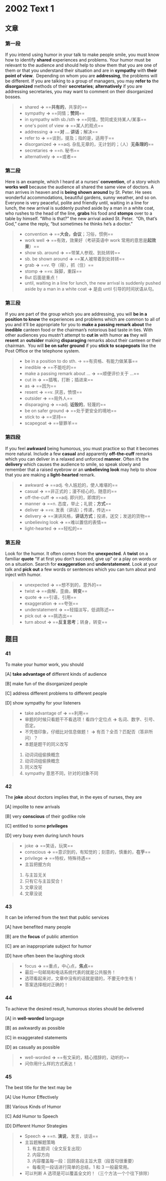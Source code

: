 # 2002 Text 1

## 文章

### 第一段

If you intend using humor in your talk to make people smile, you must know how to identify **shared** experiences and problems. Your humor must be relevant to the audience and should help to show them that you are one of them or that you understand their situation and are in **sympathy** with **their point of view**.  Depending on whom you are **addressing**, the problems will be different. If you are talking to a group of managers, you may **refer to** the **disorganized** methods of their **secretaries**; **alternatively** if you are addressing secretaries, you may want to comment on their disorganized bosses.

> - shared **→** ==**共有的**，共享的==
> - sympathy  **→** ==同情；**赞同**==
> - in sympathy with sb./sth **→** ==同情，赞同或支持某人/某事==
> - one's point of view **→** ==某人的观点==
> - addressing **→** ==**对 ... 讲话**；解决==
> - refer to **→** ==谈到，提及；指的是，适用于==
> - disorganized **→** ==adj. 杂乱无章的，无计划的；（人）**无条理的**==
> - secretaries **→** ==n. 秘书==
> - alternatively **→** ==或者==

### 第二段

Here is an example, which I heard at a nurses’ **convention**, of a story which **works well** because the audience all shared the same view of doctors. A man arrives in heaven and is **being shown around** by St. Peter. He sees wonderful accommodations, beautiful gardens, sunny weather, and so on. Everyone is very peaceful, polite and friendly until, waiting in a line for lunch, the new arrival is suddenly pushed aside by a man in a white coat, who rushes to the head of the line, **grabs** his food and **stomps** over to a table by himself. “Who is that?” the new arrival asked St. Peter.  “Oh, that’s God,” came the reply, “but sometimes he thinks he’s a doctor.”

> - convention **→** ==**大会，会议**；习俗，惯例==
> - work well **→** ==有效，效果好（考研英语中 work 常用的意思是**起效果**）==
> - show sb. around **→** ==带某人参观、到处转转==
> - sb. be shown around **→** ==某人被带着到处转转==
> - grab **→** ==v. 夺（得），抓（住）==
> - stomp **→** ==v. 跺脚，重踩==
> - But 后面是重点！
> - until, waiting in a line for lunch, the new arrival is suddenly pushed aside by a man in a white coat **→** 是由 until 引导的时间状语从句。

### 第三段

If you are part of the group which you are addressing, you will **be in a position to know** the experiences and problems which are common to all of you and it’ll be appropriate for you to **make a passing remark about** the **inedible** canteen food or the chairman’s notorious bad taste in ties. With other audiences you mustn’t attempt to **cut in** with humor **as** they will **resent** an **outsider** making **disparaging** remarks about their canteen or their chairman.  You will **be on safer ground** if you **stick to** **scapegoats** like the Post Office or the telephone system.

> - be in a position to do sth. → ==有资格、有能力做某事==
> - inedible **→** ==不能吃的==
> - make a passing remark about ...  **→** ==顺便评价关于 ...== 
> - cut in **→** ==插嘴，打断；插进来==
> - as **→** ==因为==
> - resent **→** ==v. 厌恶，愤恨==
> - outsider **→** ==局外人==
> - disparaging **→** ==adj. **诋毁的**，轻蔑的==
> - be on safer ground **→** ==处于更安全的境地==
> - stick to **→** ==坚持==
> - scapegoat **→** ==替罪羊==

### 第四段

If you feel **awkward** being humorous, you must practice so that it becomes more natural. Include a few **casual** and apparently **off-the-cuff** remarks which you can deliver in a relaxed and unforced **manner**. Often it’s the **delivery** which causes the audience to smile, so speak slowly and remember that a raised eyebrow or an **unbelieving look** may help to show that you are making a **light-hearted** remark.

> - awkward **→** ==adj. 令人尴尬的，使人难堪的==
> - casual **→** ==非正式的；漫不经心的，随意的==
> - off-the-cuff **→** ==adj. 即兴的，即席的==
> - manner **→** ==n. 态度，举止；礼貌；**方式**==
> - deliver **→** ==v. 发表（讲话）；传递，传达==
> - delivery **→** ==演讲风格，**讲话方式**；投递，送交；发送的货物==
> - unbelieving look **→** ==难以置信的表情==
> - light-hearted **→** ==轻松的==

### 第五段

Look for the humor. It often comes from the **unexpected**. A **twist** on a familiar **quote** “If at first you don’t succeed, give up” or a play on words or on a situation. Search for **exaggeration** and **understatement**. Look at your talk and **pick out** a few words or sentences which you can turn about and inject with humor.

> - unexpected **→** ==想不到的，意外的==
> - twist **→** ==曲解，歪曲，**转变**==
> - quote **→** ==引语，引用==
> - exaggeration **→** ==夸张==
> - understatement **→** ==轻描淡写，低调陈述==
> - pick out **→** ==挑选出==
> - turn about **→** ==**反复思考**；转身，转变==

## 题目

### 41

To make your humor work, you should

[A] **take advantage of** different kinds of audience

[B] make fun of the disorganized people

[C] address different problems to different people 

[D] show sympathy for your listeners

> - take advantage of **→** ==利用==
> - 审题的时候只看题干不看选项！看四个定位点 **→** 名词、数字、引号、否定。
> - 不凭借印象，仔细比对信息做题！ **→** 有否？全否？匹配否（答非所问）？
> - 本题是题干的同义改写
> 1. 动词词组偷换概念
> 2. 动词词组偷换概念
> 3. 同义改写
> 4. sympathy 意思不同，针对的对象不同

### 42

The **joke** about doctors implies that, in the eyes of nurses, they are

[A] impolite to new arrivals

[B] very **conscious** of their godlike role 

[C] entitled to some **privileges**

[D] very busy even during lunch hours

> - joke **→** ==笑话，玩笑==
> - conscious **→** ==意识到的，有知觉的；刻意的，慎重的，**在乎**==
> - privilege **→** ==特权，特殊待遇==
> - 主旨把握方向
> 1. 与主旨无关
> 2. 只有它与主旨契合！
> 3. 文章没说
> 4. 文章没说

### 43

It can be inferred from the text that public services

[A] have benefited many people

[B] are the **focus** of public attention

[C] are an inappropriate subject for humor 

[D] have often been the laughing stock

> - focus **→** ==重点，中心点，**焦点**==
> - 最后一句邮局和电话系统代表的就是公共服务！
> - 选项看起来对，文章中没有的话就是错的，不要无中生有！
> - 答案选择相对正确的！

### 44

To achieve the desired result, humorous stories should be delivered

[A] in **well-worded** language

[B] as awkwardly as possible 

[C] in exaggerated statements

[D] as casually as possible

> - well-worded **→** ==有文采的，精心措辞的，动听的==
> - 问你用什么样的方式表达！

### 45

The best title for the text may be

[A] Use Humor Effectively

[B] Various Kinds of Humor

[C] Add Humor to Speech

[D] Different Humor Strategies

> - Speech **→** ==n. **演说**，发言，谈话==
> - 主旨题解题策略
> 	1. 有主题词（全文反复出现）
> 	2. 内容方向
> 	3. 内容覆盖每一段：回顾各段主旨大意（段首句很重要）
> 	- 每看完一段话进行简单的总结，1 和 3 一般最常用。
> - 可以判断 A 选项是可以覆盖全文的！（三个方法一个个往下排除）

